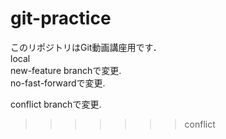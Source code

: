 # git-practice
このリポジトリはGit動画講座用です．<br>
local<br>
new-feature branchで変更.<br>
no-fast-forwardで変更.  

conflict branchで変更.
>>>>>>> conflict
